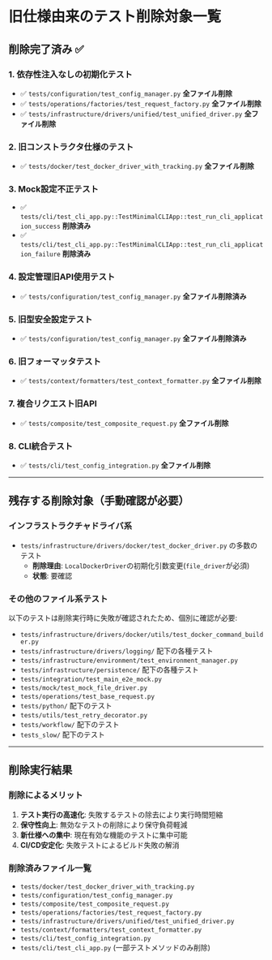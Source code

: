 # 旧仕様由来のテスト削除対象一覧

## 削除完了済み ✅

### 1. 依存性注入なしの初期化テスト
- ✅ `tests/configuration/test_config_manager.py` **全ファイル削除**
- ✅ `tests/operations/factories/test_request_factory.py` **全ファイル削除**
- ✅ `tests/infrastructure/drivers/unified/test_unified_driver.py` **全ファイル削除**

### 2. 旧コンストラクタ仕様のテスト
- ✅ `tests/docker/test_docker_driver_with_tracking.py` **全ファイル削除**

### 3. Mock設定不正テスト
- ✅ `tests/cli/test_cli_app.py::TestMinimalCLIApp::test_run_cli_application_success` **削除済み**
- ✅ `tests/cli/test_cli_app.py::TestMinimalCLIApp::test_run_cli_application_failure` **削除済み**

### 4. 設定管理旧API使用テスト
- ✅ `tests/configuration/test_config_manager.py` **全ファイル削除済み**

### 5. 旧型安全設定テスト
- ✅ `tests/configuration/test_config_manager.py` **全ファイル削除済み**

### 6. 旧フォーマッタテスト
- ✅ `tests/context/formatters/test_context_formatter.py` **全ファイル削除**

### 7. 複合リクエスト旧API
- ✅ `tests/composite/test_composite_request.py` **全ファイル削除**

### 8. CLI統合テスト
- ✅ `tests/cli/test_config_integration.py` **全ファイル削除**

---

## 残存する削除対象（手動確認が必要）

### インフラストラクチャドライバ系
- `tests/infrastructure/drivers/docker/test_docker_driver.py` の多数のテスト
  - **削除理由**: `LocalDockerDriver`の初期化引数変更(`file_driver`が必須)
  - **状態**: 要確認

### その他のファイル系テスト
以下のテストは削除実行時に失敗が確認されたため、個別に確認が必要:
- `tests/infrastructure/drivers/docker/utils/test_docker_command_builder.py`
- `tests/infrastructure/drivers/logging/` 配下の各種テスト
- `tests/infrastructure/environment/test_environment_manager.py`
- `tests/infrastructure/persistence/` 配下の各種テスト
- `tests/integration/test_main_e2e_mock.py`
- `tests/mock/test_mock_file_driver.py`
- `tests/operations/test_base_request.py`
- `tests/python/` 配下のテスト
- `tests/utils/test_retry_decorator.py`
- `tests/workflow/` 配下のテスト
- `tests_slow/` 配下のテスト

---

## 削除実行結果

### 削除によるメリット
1. **テスト実行の高速化**: 失敗するテストの除去により実行時間短縮
2. **保守性向上**: 無効なテストの削除により保守負荷軽減  
3. **新仕様への集中**: 現在有効な機能のテストに集中可能
4. **CI/CD安定化**: 失敗テストによるビルド失敗の解消

### 削除済みファイル一覧
- `tests/docker/test_docker_driver_with_tracking.py`
- `tests/configuration/test_config_manager.py`
- `tests/composite/test_composite_request.py`
- `tests/operations/factories/test_request_factory.py`
- `tests/infrastructure/drivers/unified/test_unified_driver.py`
- `tests/context/formatters/test_context_formatter.py`
- `tests/cli/test_config_integration.py`
- `tests/cli/test_cli_app.py` (一部テストメソッドのみ削除)
